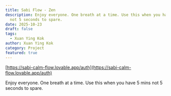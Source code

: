 ```yaml
---
title: Sabi Flow - Zen
description: Enjoy everyone. One breath at a time. Use this when you have 5 mins
  not 5 seconds to spare.
date: 2025-10-23
draft: false
tags:
  - Xuan Ying Kok
author: Xuan Ying Kok
category: Project
featured: true
---
```

[https://sabi-calm-flow.lovable.app/auth](https://sabi-calm-flow.lovable.app/auth)

Enjoy everyone. One breath at a time. Use this when you have 5 mins not 5 seconds to spare.